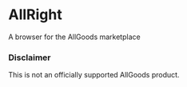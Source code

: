 # AllRight
A browser for the AllGoods marketplace

### Disclaimer

This is not an officially supported AllGoods product.
